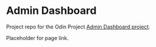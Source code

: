 # Admin Dashboard

Project repo for the Odin Project [Admin Dashboard project](https://www.theodinproject.com/lessons/node-path-intermediate-html-and-css-admin-dashboard).

Placeholder for page link.
